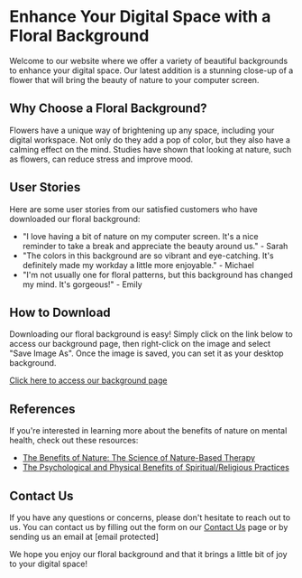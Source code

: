 <!--font:Montserrat-->

# Enhance Your Digital Space with a Floral Background

Welcome to our website where we offer a variety of beautiful backgrounds to enhance your digital space. Our latest addition is a stunning close-up of a flower that will bring the beauty of nature to your computer screen.

## Why Choose a Floral Background?

Flowers have a unique way of brightening up any space, including your digital workspace. Not only do they add a pop of color, but they also have a calming effect on the mind. Studies have shown that looking at nature, such as flowers, can reduce stress and improve mood.

## User Stories

Here are some user stories from our satisfied customers who have downloaded our floral background:

- "I love having a bit of nature on my computer screen. It's a nice reminder to take a break and appreciate the beauty around us." - Sarah
- "The colors in this background are so vibrant and eye-catching. It's definitely made my workday a little more enjoyable." - Michael
- "I'm not usually one for floral patterns, but this background has changed my mind. It's gorgeous!" - Emily

## How to Download

Downloading our floral background is easy! Simply click on the link below to access our background page, then right-click on the image and select "Save Image As". Once the image is saved, you can set it as your desktop background.

[Click here to access our background page](#)

## References

If you're interested in learning more about the benefits of nature on mental health, check out these resources:

- [The Benefits of Nature: The Science of Nature-Based Therapy](#)
- [The Psychological and Physical Benefits of Spiritual/Religious Practices](#)

## Contact Us

If you have any questions or concerns, please don't hesitate to reach out to us. You can contact us by filling out the form on our [Contact Us](#) page or by sending us an email at [email protected]

We hope you enjoy our floral background and that it brings a little bit of joy to your digital space!

<!--

Write me content for website with wallpaper which alt text is:

"A close-up of a flower"

The name/title of the page should not be 1:1 copy of the alt text but rather a real content of the website which is using this wallpaper.

- Use markdown format 
- Start with heading
- Heading should be short and concise
- The content should look like a real website 
- The website should not be about the wallpaper, wallpaper is just a related background
- Heading should be contain work "wallpaper" or "background"
- Include real sections like references, contact, user stories, etc. use things relevant to the page purpose.
- Feel free to use structure like headings, bullets, numbering, blockquotes, paragraphs, horizontal lines, etc.
- You can use formatting like bold or _italic_
- You can include UTF-8 emojis
- Links should be only #hash anchors (and you can refer to the document itself)
- Do not include images


---


# Freshen up your Desktop with a Floral Wallpaper

Welcome to our website where we offer a collection of beautiful wallpapers to freshen up your desktop. Our latest addition is a stunning close-up of a flower that will bring life and color to your computer screen.

## Why Choose a Floral Wallpaper?

Flowers have a unique way of brightening up any space, including your digital workspace. Not only do they add a pop of color, but they also have a calming effect on the mind. Studies have shown that looking at nature, such as flowers, can reduce stress and improve mood.

## User Stories

Here are some user stories from our satisfied customers who have downloaded our floral wallpaper:

- "I love having a bit of nature on my computer screen. It's a nice reminder to take a break and appreciate the beauty around us." - Sarah
- "The colors in this wallpaper are so vibrant and eye-catching. It's definitely made my workday a little more enjoyable." - Michael
- "I'm not usually one for floral patterns, but this wallpaper has changed my mind. It's gorgeous!" - Emily

## How to Download

Downloading our floral wallpaper is easy! Simply click on the link below to access our wallpaper page, then right-click on the image and select "Save Image As". Once the image is saved, you can set it as your desktop background.

[Click here to access our wallpaper page](#)

## References

If you're interested in learning more about the benefits of nature on mental health, check out these resources:

- [The Benefits of Nature: The Science of Nature-Based Therapy](#)
- [The Psychological and Physical Benefits of Spiritual/Religious Practices](#)

## Contact Us

If you have any questions or concerns, please don't hesitate to reach out to us. You can contact us by filling out the form on our [Contact Us](#) page or by sending us an email at [email protected]

We hope you enjoy our floral wallpaper and that it brings a little bit of joy to your day!


---


Heading should not include word "wallpaper". The website should not be about the wallpaper itself, wallpaper is just a related background, rewrite whole content.


---


# Embrace Nature with a Fresh Floral Background

Welcome to our website where we offer a variety of beautiful backgrounds to enhance your digital space. Our latest addition is a stunning close-up of a flower that will bring the beauty of nature to your computer screen.

## Why Choose a Floral Background?

Flowers have a unique way of brightening up any space, including your digital workspace. Not only do they add a pop of color, but they also have a calming effect on the mind. Studies have shown that looking at nature, such as flowers, can reduce stress and improve mood.

## User Stories

Here are some user stories from our satisfied customers who have downloaded our floral background:

- "I love having a bit of nature on my computer screen. It's a nice reminder to take a break and appreciate the beauty around us." - Sarah
- "The colors in this background are so vibrant and eye-catching. It's definitely made my workday a little more enjoyable." - Michael
- "I'm not usually one for floral patterns, but this background has changed my mind. It's gorgeous!" - Emily

## How to Download

Downloading our floral background is easy! Simply click on the link below to access our background page, then right-click on the image and select "Save Image As". Once the image is saved, you can set it as your desktop background.

[Click here to access our background page](#)

## References

If you're interested in learning more about the benefits of nature on mental health, check out these resources:

- [The Benefits of Nature: The Science of Nature-Based Therapy](#)
- [The Psychological and Physical Benefits of Spiritual/Religious Practices](#)

## Contact Us

If you have any questions or concerns, please don't hesitate to reach out to us. You can contact us by filling out the form on our [Contact Us](#) page or by sending us an email at [email protected]

We hope you enjoy our floral background and that it brings a little bit of joy to your day!


---


Heading is too long, rewrite whole content.


---


# Add a Touch of Nature to Your Digital Space with a Floral Background

Welcome to our website where we offer a variety of beautiful backgrounds to enhance your digital space. Our latest addition is a stunning close-up of a flower that will bring the beauty of nature to your computer screen.

## Why Choose a Floral Background?

Flowers have a unique way of brightening up any space, including your digital workspace. Not only do they add a pop of color, but they also have a calming effect on the mind. Studies have shown that looking at nature, such as flowers, can reduce stress and improve mood.

## User Stories

Here are some user stories from our satisfied customers who have downloaded our floral background:

- "I love having a bit of nature on my computer screen. It's a nice reminder to take a break and appreciate the beauty around us." - Sarah
- "The colors in this background are so vibrant and eye-catching. It's definitely made my workday a little more enjoyable." - Michael
- "I'm not usually one for floral patterns, but this background has changed my mind. It's gorgeous!" - Emily

## How to Download

Downloading our floral background is easy! Simply click on the link below to access our background page, then right-click on the image and select "Save Image As". Once the image is saved, you can set it as your desktop background.

[Click here to access our background page](#)

## References

If you're interested in learning more about the benefits of nature on mental health, check out these resources:

- [The Benefits of Nature: The Science of Nature-Based Therapy](#)
- [The Psychological and Physical Benefits of Spiritual/Religious Practices](#)

## Contact Us

If you have any questions or concerns, please don't hesitate to reach out to us. You can contact us by filling out the form on our [Contact Us](#) page or by sending us an email at [email protected]

We hope you enjoy our floral background and that it brings a little bit of joy to your digital space!


---


Heading is too long, rewrite whole content.


---


# Enhance Your Digital Space with a Floral Background

Welcome to our website where we offer a variety of beautiful backgrounds to enhance your digital space. Our latest addition is a stunning close-up of a flower that will bring the beauty of nature to your computer screen.

## Why Choose a Floral Background?

Flowers have a unique way of brightening up any space, including your digital workspace. Not only do they add a pop of color, but they also have a calming effect on the mind. Studies have shown that looking at nature, such as flowers, can reduce stress and improve mood.

## User Stories

Here are some user stories from our satisfied customers who have downloaded our floral background:

- "I love having a bit of nature on my computer screen. It's a nice reminder to take a break and appreciate the beauty around us." - Sarah
- "The colors in this background are so vibrant and eye-catching. It's definitely made my workday a little more enjoyable." - Michael
- "I'm not usually one for floral patterns, but this background has changed my mind. It's gorgeous!" - Emily

## How to Download

Downloading our floral background is easy! Simply click on the link below to access our background page, then right-click on the image and select "Save Image As". Once the image is saved, you can set it as your desktop background.

[Click here to access our background page](#)

## References

If you're interested in learning more about the benefits of nature on mental health, check out these resources:

- [The Benefits of Nature: The Science of Nature-Based Therapy](#)
- [The Psychological and Physical Benefits of Spiritual/Religious Practices](#)

## Contact Us

If you have any questions or concerns, please don't hesitate to reach out to us. You can contact us by filling out the form on our [Contact Us](#) page or by sending us an email at [email protected]

We hope you enjoy our floral background and that it brings a little bit of joy to your digital space!


---


Write me a Google font which is best fitting for the website.

Pick from the list:
- Poppins
- Great Vibes
- Exo 2
- Futura
- IBM Plex Sans
- Alegreya
- Montserrat
- Raleway
- Dancing Script
- Playfair Display
- Lobster
- Roboto
- Orbitron
- Open Sans
- Lato
- Inter
- Barlow Condensed


Write just the font name nothing else.


---


Montserrat

-->
